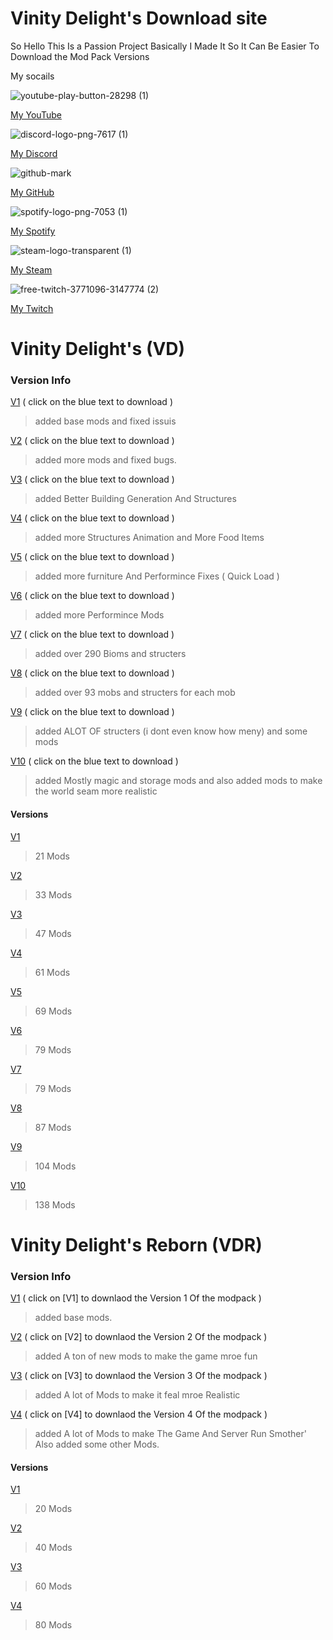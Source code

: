 # Vinity Delight's Download site

So Hello This Is a Passion Project Basically I Made It So It Can Be Easier To Download the Mod Pack Versions

 My socails 

 ![youtube-play-button-28298 (1)](https://github.com/VINITYYT/VINITYYT.github.io/assets/153539666/3f03d64e-1760-4cca-9824-20d023bfb319)

 
[My YouTube](www.youtube.com/channel/UCF35iqQ2BRqF4IYQA4Ln_0A?sub_confirmation=1)


![discord-logo-png-7617 (1)](https://github.com/VINITYYT/VINITYYT.github.io/assets/153539666/508c0a01-22cc-4f67-a7c7-78315258ec65)


[My Discord](https://discord.gg/FuW7afAr)


![github-mark](https://github.com/VINITYYT/VINITYYT.github.io/assets/153539666/aaa33654-8303-42d3-ab00-9d7262dd1008)


[My GitHub](https://github.com/VINITYYT)


![spotify-logo-png-7053 (1)](https://github.com/VINITYYT/VINITYYT.github.io/assets/153539666/555e7343-b191-437f-99c6-588f4b339273)


[My Spotify](https://open.spotify.com/user/315umoonax772l6xbhqztodnyzqe)


![steam-logo-transparent (1)](https://github.com/VINITYYT/VINITYYT.github.io/assets/153539666/7bb77548-2406-43e7-8c78-8a42580227d8)


[My Steam](https://steamcommunity.com/profiles/76561199164993898/)


![free-twitch-3771096-3147774 (2)](https://github.com/VINITYYT/VINITYYT.github.io/assets/153539666/84cdb70d-17cb-466a-96e1-5143ffe1af5b)


[My Twitch](https://www.twitch.tv/vinityyt)

# Vinity Delight's (VD)

### Version Info
[V1](https://github.com/VINITYYT/Delights-V1/raw/main/Vinity's%20Delights-V1.zip) ( click on the blue text to download )


> added base mods and fixed issuis

[V2](https://github.com/VINITYYT/Delights-V2/raw/main/Vinity's%20Delights-V2.zip) ( click on the blue text to download )
> added more mods and fixed bugs.


[V3](https://github.com/VINITYYT/Delights-V3/raw/main/Vinity's%20Delights-V3.zip) ( click on the blue text to download )
> added Better Building Generation And Structures


[V4](https://github.com/VINITYYT/Delights-V4/raw/main/Vinity's%20Delights-V4.zip) ( click on the blue text to download )
> added more Structures Animation and More Food Items


 [V5](https://github.com/VINITYYT/Delights-V5/raw/main/Vinity's%20Delights-V5.zip) ( click on the blue text to download )
> added more furniture And Performince Fixes ( Quick Load )


 [V6](https://github.com/VINITYYT/Delights-V6/raw/main/Vinity's%20Delights-V6.zip) ( click on the blue text to download )
> added more Performince Mods 


 [V7](https://github.com/VINITYYT/Delights-V7/raw/main/Vinity's%20Delights-V7.zip) ( click on the blue text to download )
> added over 290 Bioms and structers


 [V8](https://github.com/VINITYYT/Delights-V8/raw/main/Vinity's%20Delights-V8.zip) ( click on the blue text to download )
> added over 93 mobs and structers for each mob


 [V9](https://github.com/VINITYYT/Delights-V9/raw/main/Vinity's%20Delights-V9.zip) ( click on the blue text to download )
> added ALOT OF structers (i dont even know how meny) and some mods


 [V10](https://github.com/VINITYYT/Delights-V10/raw/main/Vinity's%20Delights-V10.zip) ( click on the blue text to download )
> added Mostly magic and storage mods and also added mods to make the world seam more realistic


#### Versions
 [V1](https://github.com/VINITYYT/Delights-V1/raw/main/Vinity's%20Delights-V1.zip) 
 > 21 Mods


 [V2](https://github.com/VINITYYT/Delights-V2/raw/main/Vinity's%20Delights-V2.zip)
 > 33 Mods


 [V3](https://github.com/VINITYYT/Delights-V3/raw/main/Vinity's%20Delights-V3.zip) 
 > 47 Mods


 [V4](https://github.com/VINITYYT/Delights-V4/raw/main/Vinity's%20Delights-V4.zip) 
 > 61 Mods


 [V5](https://github.com/VINITYYT/Delights-V5/raw/main/Vinity's%20Delights-V5.zip) 
 > 69 Mods


 [V6](https://github.com/VINITYYT/Delights-V6/raw/main/Vinity's%20Delights-V6.zip)
 > 79 Mods


 [V7](https://github.com/VINITYYT/Delights-V7/raw/main/Vinity's%20Delights-V7.zip)
 > 79 Mods


 [V8](https://github.com/VINITYYT/Delights-V8/raw/main/Vinity's%20Delights-V8.zip)
 > 87 Mods


 [V9](https://github.com/VINITYYT/Delights-V9/raw/main/Vinity's%20Delights-V9.zip)
 > 104 Mods


 [V10](https://github.com/VINITYYT/Delights-V10/raw/main/Vinity's%20Delights-V10.zip)
 > 138 Mods

# Vinity Delight's Reborn (VDR)

### Version Info
[V1](https://github.com/VINITYYT/V1R/raw/main/Vinity's%20Delight's%20%20Reborn-V1.zip) ( click on [V1] to downlaod the Version 1 Of the modpack )

> added base mods.

[V2](https://github.com/VINITYYT/V2R/raw/main/Vinity's%20Delight's%20%20Reborn-V2.zip) ( click on [V2] to downlaod the Version 2 Of the modpack )

> added A ton of new mods to make the game mroe fun

[V3](https://github.com/VINITYYT/V3R/raw/main/Vinity's%20Delight's%20%20Reborn-V3.zip) ( click on [V3] to downlaod the Version 3 Of the modpack )

> added A lot of Mods to make it feal mroe Realistic

[V4](https://github.com/VINITYYT/V4R/raw/main/Vinity's%20Delight's%20%20Reborn-V4.zip) ( click on [V4] to downlaod the Version 4 Of the modpack )

> added A lot of Mods to make The Game And Server Run Smother' Also added some other Mods.

#### Versions

[V1](https://github.com/VINITYYT/V1R/raw/main/Vinity's%20Delight's%20%20Reborn-V1.zip) 
> 20 Mods

[V2](https://github.com/VINITYYT/V2R/raw/main/Vinity's%20Delight's%20%20Reborn-V2.zip) 
> 40 Mods

[V3](https://github.com/VINITYYT/V3R/raw/main/Vinity's%20Delight's%20%20Reborn-V3.zip) 
> 60 Mods

[V4](https://github.com/VINITYYT/V4R/raw/main/Vinity's%20Delight's%20%20Reborn-V4.zip) 
> 80 Mods
